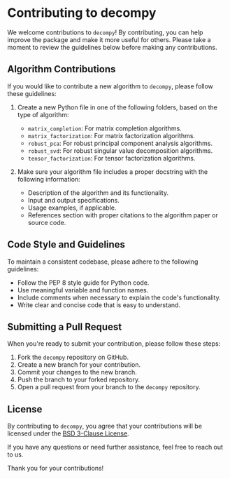 # Contributing to decompy

We welcome contributions to `decompy`! By contributing, you can help improve the package and make it more useful for others. Please take a moment to review the guidelines below before making any contributions.

## Algorithm Contributions

If you would like to contribute a new algorithm to `decompy`, please follow these guidelines:

1. Create a new Python file in one of the following folders, based on the type of algorithm:
   - `matrix_completion`: For matrix completion algorithms.
   - `matrix_factorization`: For matrix factorization algorithms.
   - `robust_pca`: For robust principal component analysis algorithms.
   - `robust_svd`: For robust singular value decomposition algorithms.
   - `tensor_factorization`: For tensor factorization algorithms.

2. Make sure your algorithm file includes a proper docstring with the following information:
   - Description of the algorithm and its functionality.
   - Input and output specifications.
   - Usage examples, if applicable.
   - References section with proper citations to the algorithm paper or source code.

## Code Style and Guidelines

To maintain a consistent codebase, please adhere to the following guidelines:

- Follow the PEP 8 style guide for Python code.
- Use meaningful variable and function names.
- Include comments when necessary to explain the code's functionality.
- Write clear and concise code that is easy to understand.

## Submitting a Pull Request

When you're ready to submit your contribution, please follow these steps:

1. Fork the `decompy` repository on GitHub.
2. Create a new branch for your contribution.
3. Commit your changes to the new branch.
4. Push the branch to your forked repository.
5. Open a pull request from your branch to the `decompy` repository.

## License

By contributing to `decompy`, you agree that your contributions will be licensed under the [BSD 3-Clause License](LICENSE).

If you have any questions or need further assistance, feel free to reach out to us.

Thank you for your contributions!

